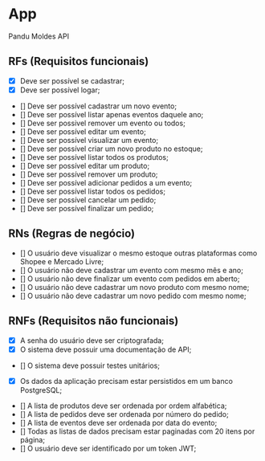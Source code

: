 # App

Pandu Moldes API

## RFs (Requisitos funcionais)

- [X] Deve ser possível se cadastrar;
- [X] Deve ser possível logar;
- [] Deve ser possível cadastrar um novo evento;
- [] Deve ser possível listar apenas eventos daquele ano;
- [] Deve ser possivel remover um evento ou todos;
- [] Deve ser possível editar um evento;
- [] Deve ser possível visualizar um evento;
- [] Deve ser possível criar um novo produto no estoque;
- [] Deve ser possível listar todos os produtos;
- [] Deve ser possível editar um produto;
- [] Deve ser possível remover um produto;
- [] Deve ser possível adicionar pedidos a um evento;
- [] Deve ser possível listar todos os pedidos;
- [] Deve ser possível cancelar um pedido;
- [] Deve ser possível finalizar um pedido;

## RNs (Regras de negócio)

- [] O usuário deve visualizar o mesmo estoque outras plataformas como Shopee e Mercado Livre;
- [] O usuário não deve cadastrar um evento com mesmo mês e ano;
- [] O usuário não deve finalizar um evento com pedidos em aberto;
- [] O usuário não deve cadastrar um novo produto com mesmo nome;
- [] O usuário não deve cadastrar um novo pedido com mesmo nome;

## RNFs (Requisitos não funcionais)

- [X] A senha do usuário deve ser criptografada;
- [X] O sistema deve possuir uma documentação de API;
- [] O sistema deve possuir testes unitários;
- [x] Os dados da aplicação precisam estar persistidos em um banco PostgreSQL;
- [] A lista de produtos deve ser ordenada por ordem alfabética;
- [] A lista de pedidos deve ser ordenada por número do pedido;
- [] A lista de eventos deve ser ordenada por data do evento;
- [] Todas as listas de dados precisam estar paginadas com 20 itens por página;
- [] O usuário deve ser identificado por um token JWT;
